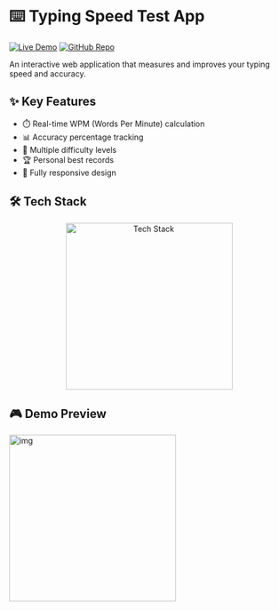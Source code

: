 # ⌨️ Typing Speed Test App

[![Live Demo](https://img.shields.io/badge/🚀_Live_Demo-4285F4?style=for-the-badge&logo=google-chrome&logoColor=white)](https://amdadislam01.github.io/Typing-Speed-Test-App/)
[![GitHub Repo](https://img.shields.io/badge/💻_Source_Code-181717?style=for-the-badge&logo=github&logoColor=white)](https://github.com/amdadislam01/Typing-Speed-Test-App)

An interactive web application that measures and improves your typing speed and accuracy.

## ✨ Key Features

- ⏱️ Real-time WPM (Words Per Minute) calculation
- 📊 Accuracy percentage tracking
- 📝 Multiple difficulty levels
- 🏆 Personal best records
- 📱 Fully responsive design

## 🛠️ Tech Stack

<p align="center">
  <img src="https://skillicons.dev/icons?i=html,css,js,github" alt="Tech Stack" width="300"/>
</p>

## 🎮 Demo Preview

 <img src="[https://postimg.cc/tY9QRQ5W](https://ik.imagekit.io/yqnbhdlo4/Img/typing?updatedAt=1754893491375)" alt="img" width="300"/>

